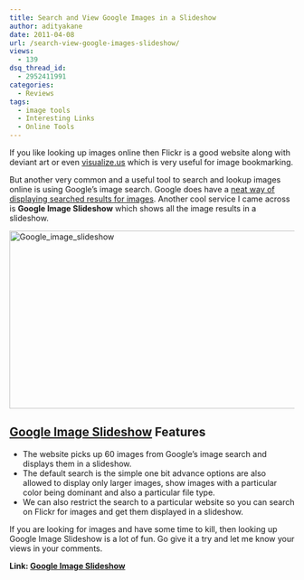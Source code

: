 ```yaml
---
title: Search and View Google Images in a Slideshow
author: adityakane
date: 2011-04-08
url: /search-view-google-images-slideshow/
views:
  - 139
dsq_thread_id:
  - 2952411991
categories:
  - Reviews
tags:
  - image tools
  - Interesting Links
  - Online Tools
---
```

If you like looking up images online then Flickr is a good website along with deviant art or even [visualize.us][1] which is very useful for image bookmarking.

But another very common and a useful tool to search and lookup images online is using Google’s image search. Google does have a [neat way of displaying searched results for images][2]. Another cool service I came across is **Google Image Slideshow** which shows all the image results in a slideshow.

[<img class="wp-image-53236" style="padding-left: 0px;padding-right: 0px;padding-top: 0px;border: 0px" src="http://cdn.devilsworkshop.org/files/2011/04/Google_image_slideshow_thumb.png" border="0" alt="Google_image_slideshow" width="550" height="315" />][3]

## <a href="http://www.googleimageslideshow.com/" onclick="_gaq.push(['_trackEvent', 'outbound-article', 'http://www.googleimageslideshow.com/', 'Google Image Slideshow']);" target="_blank">Google Image Slideshow</a> Features

  * The website picks up 60 images from Google’s image search and displays them in a slideshow.
  * The default search is the simple one bit advance options are also allowed to display only larger images, show images with a particular color being dominant and also a particular file type.
  * We can also restrict the search to a particular website so you can search on Flickr for images and get them displayed in a slideshow.

If you are looking for images and have some time to kill, then looking up Google Image Slideshow is a lot of fun. Go give it a try and let me know your views in your comments.

**Link: <a href="http://www.googleimageslideshow.com/" onclick="_gaq.push(['_trackEvent', 'outbound-article', 'http://www.googleimageslideshow.com/', 'Google Image Slideshow']);" target="_blank">Google Image Slideshow</a>**

 [1]: http://devilsworkshop.org/visualize_us_bookmark_tool_online_images/
 [2]: http://devilsworkshop.org/google-images-search-gets-swanky/
 [3]: http://cdn.devilsworkshop.org/files/2011/04/Google_image_slideshow.png
